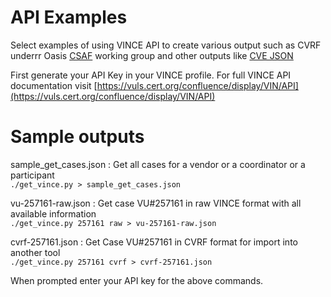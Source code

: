 # API Examples 
Select examples of using VINCE API to create various output such as CVRF underrr Oasis [CSAF](https://github.com/oasis-tcs/csaf)
working group and other outputs like [CVE JSON](https://github.com/CVEProject/automation-working-group/tree/master/cve_json_schema) 

First generate your API Key in your VINCE profile.  For full VINCE API documentation visit [https://vuls.cert.org/confluence/display/VIN/API](https://vuls.cert.org/confluence/display/VIN/API)

# Sample outputs
sample_get_cases.json : Get all cases for a vendor or a coordinator or a participant  
`./get_vince.py > sample_get_cases.json`
  
vu-257161-raw.json : Get case VU#257161 in raw VINCE format with all available information  
`./get_vince.py 257161 raw > vu-257161-raw.json`  
  
cvrf-257161.json : Get Case VU#257161 in CVRF format for import into another tool  
`./get_vince.py 257161 cvrf > cvrf-257161.json`  
  
When prompted enter your API key for the above commands.



